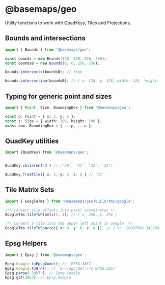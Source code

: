 # @basemaps/geo

Utility functions to work with QuadKeys, Tiles and Projections.

## Bounds and intersections

```typescript
import { Bounds } from '@basemaps/geo';

const bounds = new Bounds(128, 128, 256, 256);
const boundsB = new Bounds(0, 0, 256, 256);

bounds.intersects(boundsB); // true

bounds.intersection(boundsB); // { x: 128, y: 128, width: 128, height: 128}
```

## Typing for generic point and sizes

```typescript
import { Point, Size, BoundingBox } from '@basemaps/geo';

const p: Point = { x: 5, y: 5 };
const s: Size = { width: 200, height: 500 };
const box: BoundingBox = { ...p, ...s };
```

## QuadKey utilities

```typescript
import {QuadKey} from '@basemaps/geo';


QuadKey.children('3') // ['30', '31', '32', '33']

QuadKey.fromTile({ x: 3, y: 2, z: 2 } // '31'
```

## Tile Matrix Sets

```typescript
import { GoogleTms } from '@basemaps/geo/build/tms/google';

/** Convert tile offsets into pixel coordinates */
GoogleTms.tileToPixels(1, 1); // { x: 256, y: 256 }

/** Convert a tile into the upper left point in Google  */
GoogleTms.tileToSource({ x: 0, y: 0, z: 0 }); // { x: -20037508.3427892, y: 20037508.3427892 }
```

## Epsg Helpers

```typescript
import { Epsg } from '@basemaps/geo';

Epsg.Google.toEpsgCode(); // `EPSG:3857`
Epsg.Google.toUrn(); // `urn:ogc:def:crs:EPSG:3857`
Epsg.parse('3857'); // Epsg.Google
Epsg.get(3857); // Epsg.Google
```
